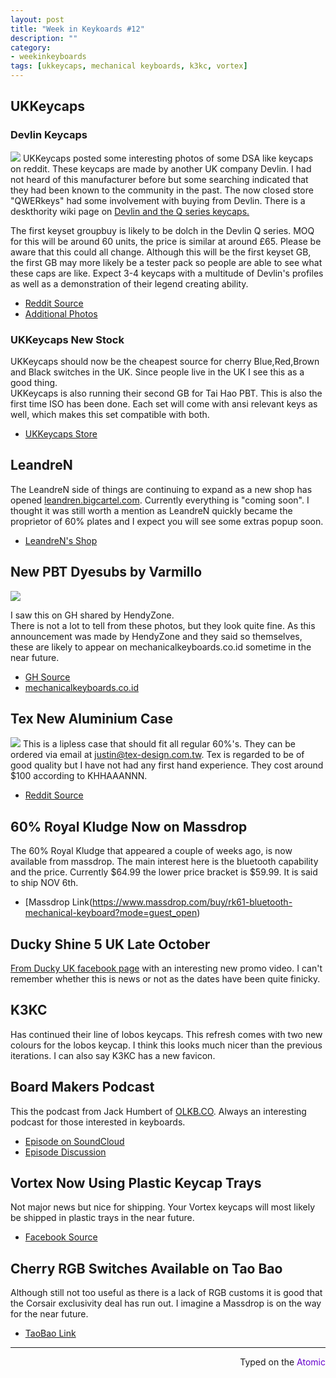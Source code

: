 ```yaml
---
layout: post
title: "Week in Keykoards #12"
description: ""
category: 
- weekinkeyboards
tags: [ukkeycaps, mechanical keyboards, k3kc, vortex]
---
```

## UKKeycaps 
###  Devlin Keycaps
![](https://i.imgur.com/mtCfFkq.jpg)
UKKeycaps posted some interesting photos of some DSA like keycaps on reddit. These keycaps are made by another UK company Devlin. I had not heard of this manufacturer before but some searching indicated that they had been known to the community in the past. The now closed store "QWERkeys" had some involvement with buying from Devlin. There is a deskthority wiki page on [Devlin and the Q series keycaps.](https://deskthority.net/wiki/Devlin_Q_series)

The first keyset groupbuy is likely to be dolch in the Devlin Q series. MOQ for this will be around 60 units, the price is similar at around £65. Please be aware that this could all change. Although this will be the first keyset GB, the first GB may more likely be a tester pack so people are able to see what these caps are like. Expect 3-4 keycaps with a multitude of Devlin's profiles as well as a demonstration of their legend creating ability.

* [Reddit Source](https://redd.it/3jmgee)
* [Additional Photos](https://imgur.com/a/3Tr23)

### UKKeycaps New Stock
UKKeycaps should now be the cheapest source for cherry Blue,Red,Brown and Black switches in the UK. Since people live in the UK I see this as a good thing.  
UKKeycaps is also running their second GB for Tai Hao PBT. This is also the first time ISO has been done. Each set will come with ansi relevant keys as well, which makes this set compatible with both.

* [UKKeycaps Store](https://ukkeycaps.bigcartel.com/)

## LeandreN
The LeandreN side of things are continuing to expand as a new shop has opened [leandren.bigcartel.com](https://leandren.bigcartel.com/). Currently everything is "coming soon". I thought it was still worth a mention as LeandreN quickly became the proprietor of 60% plates and I expect you will see some extras popup soon.

* [LeandreN's Shop](https://leandren.bigcartel.com/)

## New PBT Dyesubs by Varmillo
![](https://i.imgur.com/n5SmXvl.jpg)

I saw this on GH shared by HendyZone.    
There is not a lot to tell from these photos, but they look quite fine. 
As this announcement was made by HendyZone and they said so themselves, these are likely to appear on mechanicalkeyboards.co.id sometime in the near future.

* [GH Source](https://geekhack.org/index.php?topic=75091.new;topicseen#new)
* [mechanicalkeyboards.co.id](https://www.mechanicalkeyboards.co.id/)

## Tex New Aluminium Case
![](https://i.imgur.com/tBXsbNo.jpg)
This is a lipless case that should fit all regular 60%'s. They can be ordered via email at [justin@tex-design.com.tw](emailto:justin@tex-design.com.tw). Tex is regarded to be of good quality but I have not had any first hand experience. They cost around $100 according to KHHAAANNN.

* [Reddit Source](https://redd.it/3jsvd2)

## 60% Royal Kludge Now on Massdrop
The 60% Royal Kludge that appeared a couple of weeks ago, is now available from massdrop. The main interest here is the bluetooth capability and the price. Currently $64.99 the lower price bracket is $59.99. It is said to ship NOV 6th.

* [Massdrop Link(https://www.massdrop.com/buy/rk61-bluetooth-mechanical-keyboard?mode=guest_open)

## Ducky Shine 5 UK Late October

[From Ducky UK facebook page](https://www.facebook.com/DuckyKeyboardsUk/videos/543739252440238/?permPage=1) with an interesting new promo video. I can't remember whether this is news or not as the dates have been quite finicky.

## K3KC
Has continued their line of lobos keycaps. This refresh comes with two new colours for the lobos keycap. I think this looks much nicer than the previous iterations. I can also say K3KC has a new favicon.

## Board Makers Podcast
This the podcast from Jack Humbert of [OLKB.CO](https://ortholinearkeyboards.com/). Always an interesting podcast for those interested in keyboards.

* [Episode on SoundCloud](https://soundcloud.com/board-makers/episode-12)
* [Episode Discussion](https://redd.it/3k47pi)

## Vortex Now Using Plastic Keycap Trays
Not major news but nice for shipping. Your Vortex keycaps will most likely be shipped in plastic trays in the near future.

* [Facebook Source](https://www.facebook.com/Vortexgear/posts/919234858144225)

## Cherry RGB Switches Available on Tao Bao
Although still not too useful as there is a lack of RGB customs it is good that the Corsair exclusivity deal has run out. I imagine a Massdrop is on the way for the near future.

* [TaoBao Link](https://tw.taobao.com/item/520160330432.htm?)

---------------------------------
 <p style="text-align: right" title="Ortholinear">Typed on the <font color="#6600CC">Atomic</font></p>
